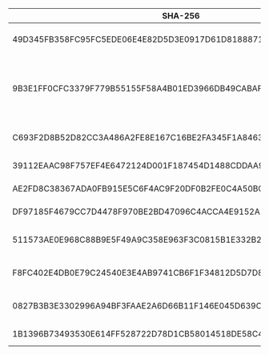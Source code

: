 |SHA-256|SHA-1|MD5|CRC-32|Filename|Source|
|-|-|-|-|-|-|
|49D345FB358FC95FC5EDE06E4E82D5D3E0917D61D81888710976BC752A8F8E1D|82BCFEDF69AFDD5DFEFCF1C3584668F927E607B6|35D6701C495ED47C0DFA9CCB62AECFBB|C56AEA1E|FurryUniversityRebirth1.0.zip|\[Mega\] FurryUniversityRebirth1.0.zishanchup \[2022-09-25 18:34:55 (UTC+8)\]|
|9B3E1FF0CFC3379F779B55155F58A4B01ED3966DB49CABAF0EE8F64FC3FDB940|07F68CD5C53BCEEE26D92FD62FAD82A81DE8DC5D|D52A2BBBDAF0F111F468EC658B8BB4FC|2F254DD3|FurryUniversityRebirth-1.1-pc.zip|\[Mega\] FurryUniversityRebirth-1.1-pc.zip \[2022-09-27 16:09:34 (UTC+8)\]<br>\[夸克\] FurryUniversityRebirth-1.1-pc.zishanchup \[2022-10-20 01:19:43.087 (UTC+8)\]|
|C693F2D8B52D82CC3A486A2FE8E167C16BE2FA345F1A846370DA3BD656336003|02AC7DD51E0083BED6674846E8F936D439202F94|DCFC4AA3DA369C5FB04C19512EAA6ED0|851598D7|FurryUniversityRebirth-1.21Alpha-pc.zip|\[Mega\] FurryUniversityRebirth-1.21Alpha-pc.zip \[2022-10-17 23:45:11 (UTC+8)\]|
|39112EAAC98F757EF4E6472124D001F187454D1488CDDAA96D7FFAD0AE204A6E|456CF5B184FF5F9A6D2EA7C8F653C9D51DF280CB|0C3BD29DD7F2D09D872345C121651FB5|1CC51569|FurryUniversityRebirth-1.25-pc.zip||
|AE2FD8C38367ADA0FB915E5C6F4AC9F20DF0B2FE0C4A50BC48B3AACEDC9A6327|943577AEA24BFE16A3E3003EF7B7A35B7BBF30AC|F95A44A5F156F4517DFF1217B0B7EB72|F8513F3F|FurryUniversityRebirth-1.3-pc.zip||
|DF97185F4679CC7D4478F970BE2BD47096C4ACCA4E9152A50235BD05FCB73B27|B7213D7B941F4A86FC8149591747104B4FFD1AEA|83292EEAB782B1ABF63D594569BCB64E|1693C853|FurryUniversityRevirth-1.3.apk||
|511573AE0E968C88B9E5F49A9C358E963F3C0815B1E332B23CCB0008EEEDBA13|AA29C3ADE62482DB24A726CC458FC27EDF1B67B4|22F148DD9AF8FE5C3CDA885094727BF9|1049F2DC|FurryUniversityAfterRebirth-0.1-pc.zip|[\[itch.io\]](https://heichuanbao.itch.io/furry-university-rebirth) FurryUniversityAfterRebirth-0.1-pc.zip \[2022-12-16 20:26 (UTC)\]|
|F8FC402E4DB0E79C24540E3E4AB9741CB6F1F34812D5D7D874EF58CE60055BAC|08BA7E29D912F505FA402B2A810EBC7BECA93475|B3410C0219DA4F9DD836C415190B0A1F|83DB0164|FurryUniversityAfterRebirth-0.1-mac.zip|[\[itch.io\]](https://heichuanbao.itch.io/furry-university-rebirth) FurryUniversityAfterRebirth-0.1-mac.zip \[2022-12-16 20:26 (UTC)\]|
|0827B3B3E3302996A94BF3FAAE2A6D66B11F146E045D639C336456F9EA55E4A1|C9B12929FCB150A859AD45FFB662B4A141CCB1F4|C4C67B45FFF2FA3EF3CF13A6621E59F5|6675F2DB|FurryUniversityAfterRebirth-0.2-pc.zip|[\[itch.io\]](https://heichuanbao.itch.io/furry-university-rebirth) FurryUniversityAfterRebirth-0.2-pc.zip \[2023-01-20 12:09 (UTC)\]|
|1B1396B73493530E614FF528722D78D1CB58014518DE58C49717D694E3F9F537|4D726043AA40BC23133189009BB4863117934E5D|B5FBAC12CA0461B8A5A789DE4E479C1F|8F487F2E|FuryyUniversityAR0.2.apk|[\[itch.io\]](https://heichuanbao.itch.io/furry-university-rebirth) FuryyUniversityAR0.2.apk \[2023-01-20 12:23 (UTC)\]|
